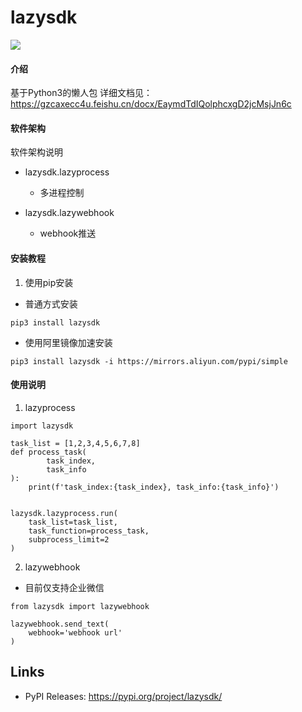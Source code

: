 # lazysdk
![](https://img.shields.io/badge/Python-3.8.6-green.svg)


#### 介绍
基于Python3的懒人包
详细文档见：https://gzcaxecc4u.feishu.cn/docx/EaymdTdIQolphcxgD2jcMsjJn6c

#### 软件架构
软件架构说明
- lazysdk.lazyprocess
  - 多进程控制

- lazysdk.lazywebhook
  - webhook推送
  
#### 安装教程
1.  使用pip安装
- 普通方式安装
```shell script
pip3 install lazysdk
```

- 使用阿里镜像加速安装
```shell script
pip3 install lazysdk -i https://mirrors.aliyun.com/pypi/simple
```

#### 使用说明

1. lazyprocess
```python3
import lazysdk

task_list = [1,2,3,4,5,6,7,8]
def process_task(
        task_index, 
        task_info
):
    print(f'task_index:{task_index}, task_info:{task_info}')
    
    
lazysdk.lazyprocess.run(
    task_list=task_list,
    task_function=process_task,
    subprocess_limit=2
)
```

2. lazywebhook
- 目前仅支持企业微信
```python3
from lazysdk import lazywebhook
    
lazywebhook.send_text(
    webhook='webhook url'
)
```


## Links
- PyPI Releases: https://pypi.org/project/lazysdk/
